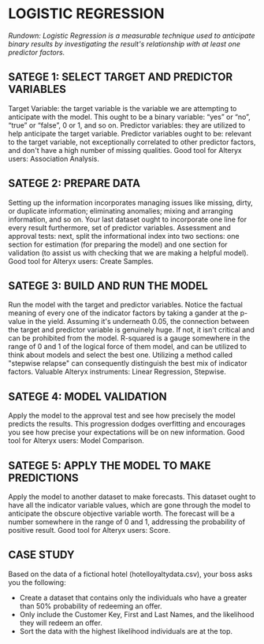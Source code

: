 # LOGISTIC REGRESSION

*Rundown: Logistic Regression is a measurable technique used to anticipate binary results by investigating the result's relationship with at least one predictor factors.*

## SATEGE 1: SELECT TARGET AND PREDICTOR VARIABLES 
Target Variable: the target variable is the variable we are attempting to anticipate with the model. This ought to be a binary variable: “yes” or “no”, “true” or “false”, 0 or 1, and so on. Predictor variables: they are utilized to help anticipate the target variable. Predictor variables ought to be: relevant to the target variable, not exceptionally correlated to other predictor factors, and don't have a high number of missing qualities. Good tool for Alteryx users: Association Analysis.

## SATEGE 2: PREPARE DATA 
Setting up the information incorporates managing issues like missing, dirty, or duplicate information; eliminating anomalies; mixing and arranging information, and so on. Your last dataset ought to incorporate one line for every result furthermore, set of predictor variables. Assessment and approval tests: next, split the informational index into two sections: one section for estimation (for preparing the model) and one section for validation (to assist us with checking that we are making a helpful model). Good tool for Alteryx users: Create Samples.

## SATEGE 3: BUILD AND RUN THE MODEL 
Run the model with the target and predictor variables. Notice the factual meaning of every one of the indicator factors by taking a gander at the p-value in the yield. Assuming it's underneath 0.05, the connection between the target and predictor variable is genuinely huge. If not, it isn't critical and can be prohibited from the model. R-squared is a gauge somewhere in the range of 0 and 1 of the logical force of them model, and can be utilized to think about models and select the best one. Utilizing a method called "stepwise relapse" can consequently distinguish the best mix of indicator factors. Valuable Alteryx instruments: Linear Regression, Stepwise.

## SATEGE 4: MODEL VALIDATION 
Apply the model to the approval test and see how precisely the model predicts the results. This progression dodges overfitting and encourages you see how precise your expectations will be on new information. Good tool for Alteryx users: Model Comparison. 

## SATEGE 5: APPLY THE MODEL TO MAKE PREDICTIONS 
Apply the model to another dataset to make forecasts. This dataset ought to have all the indicator variable values, which are gone through the model to anticipate the obscure objective variable worth. The forecast will be a number somewhere in the range of 0 and 1, addressing the probability of positive result. Good tool for Alteryx users: Score.

## CASE STUDY

Based on the data of a fictional hotel (hotelloyaltydata.csv), your boss asks you the following:

- Create a dataset that contains only the individuals who have a greater than 50% probability of redeeming an offer.
- Only include the Customer Key, First and Last Names, and the likelihood they will redeem an offer.
- Sort the data with the highest likelihood individuals are at the top.
